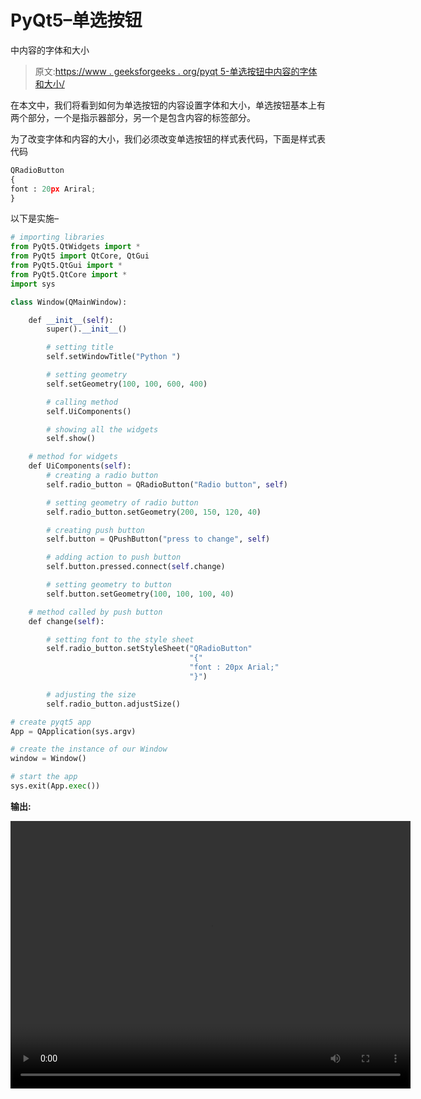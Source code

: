 # PyQt5–单选按钮

中内容的字体和大小

> 原文:[https://www . geeksforgeeks . org/pyqt 5-单选按钮中内容的字体和大小/](https://www.geeksforgeeks.org/pyqt5-font-and-size-of-content-in-radio-button/)

在本文中，我们将看到如何为单选按钮的内容设置字体和大小，单选按钮基本上有两个部分，一个是指示器部分，另一个是包含内容的标签部分。

为了改变字体和内容的大小，我们必须改变单选按钮的样式表代码，下面是样式表代码

```py
QRadioButton
{
font : 20px Ariral;
}

```

以下是实施–

```py
# importing libraries
from PyQt5.QtWidgets import * 
from PyQt5 import QtCore, QtGui
from PyQt5.QtGui import * 
from PyQt5.QtCore import * 
import sys

class Window(QMainWindow):

    def __init__(self):
        super().__init__()

        # setting title
        self.setWindowTitle("Python ")

        # setting geometry
        self.setGeometry(100, 100, 600, 400)

        # calling method
        self.UiComponents()

        # showing all the widgets
        self.show()

    # method for widgets
    def UiComponents(self):
        # creating a radio button
        self.radio_button = QRadioButton("Radio button", self)

        # setting geometry of radio button
        self.radio_button.setGeometry(200, 150, 120, 40)

        # creating push button
        self.button = QPushButton("press to change", self)

        # adding action to push button
        self.button.pressed.connect(self.change)

        # setting geometry to button
        self.button.setGeometry(100, 100, 100, 40)

    # method called by push button
    def change(self):

        # setting font to the style sheet
        self.radio_button.setStyleSheet("QRadioButton"
                                        "{"
                                        "font : 20px Arial;"
                                        "}")

        # adjusting the size
        self.radio_button.adjustSize()

# create pyqt5 app
App = QApplication(sys.argv)

# create the instance of our Window
window = Window()

# start the app
sys.exit(App.exec())
```

**输出:**

<video class="wp-video-shortcode" id="video-395764-1" width="640" height="428" preload="metadata" controls=""><source type="video/mp4" src="https://media.geeksforgeeks.org/wp-content/uploads/20200410000334/Python-10-04-2020-00_02_52.mp4?_=1">[https://media.geeksforgeeks.org/wp-content/uploads/20200410000334/Python-10-04-2020-00_02_52.mp4](https://media.geeksforgeeks.org/wp-content/uploads/20200410000334/Python-10-04-2020-00_02_52.mp4)</video>
